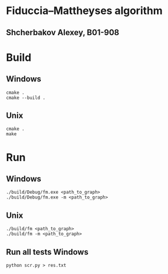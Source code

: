# Fiduccia–Mattheyses algorithm
## Shcherbakov Alexey, B01-908
# Build
## Windows
    cmake .
    cmake --build .
## Unix
    cmake .
    make
# Run
## Windows
    ./build/Debug/fm.exe <path_to_graph>
    ./build/Debug/fm.exe -m <path_to_graph>
## Unix
    ./build/fm <path_to_graph>
    ./build/fm -m <path_to_graph>
## Run all tests Windows
    python scr.py > res.txt